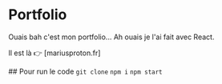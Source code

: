 # Portfolio
Ouais bah c'est mon portfolio...
Ah ouais je l'ai fait avec React.

Il est là 👉️ [mariusproton.fr]

## Pour run le code
`git clone`
`npm i`
`npm start`
